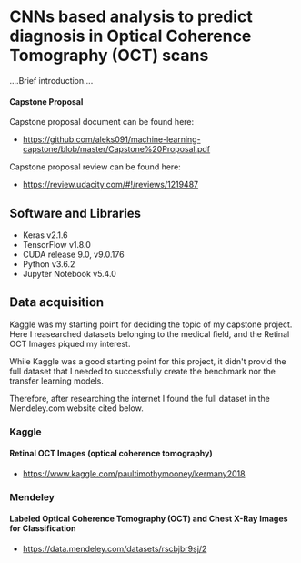 # CNNs based analysis to predict diagnosis in Optical Coherence Tomography (OCT) scans

....Brief introduction....

#### Capstone Proposal

Capstone proposal document can be found here: 
- https://github.com/aleks091/machine-learning-capstone/blob/master/Capstone%20Proposal.pdf

Capstone proposal review can be found here:
- https://review.udacity.com/#!/reviews/1219487

## Software and Libraries
- Keras v2.1.6
- TensorFlow v1.8.0
- CUDA release 9.0, v9.0.176
- Python v3.6.2
- Jupyter Notebook v5.4.0

## Data acquisition

Kaggle was my starting point for deciding the topic of my capstone project.
Here I reasearched datasets belonging to the medical field, and the Retinal OCT Images piqued my interest.

While Kaggle was a good starting point for this project, it didn't provid the full dataset that I needed to successfully create the benchmark nor the transfer learning models.

Therefore, after researching the internet I found the full dataset in the Mendeley.com website cited below. 


### Kaggle
#### Retinal OCT Images (optical coherence tomography)
- https://www.kaggle.com/paultimothymooney/kermany2018

### Mendeley
#### Labeled Optical Coherence Tomography (OCT) and Chest X-Ray Images for Classification
- https://data.mendeley.com/datasets/rscbjbr9sj/2
